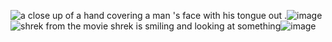 <img src="https://media.tenor.com/0k9J2KavW1cAAAAi/gojo-nah-id-win.gif" alt="a close up of a hand covering a man &#39;s face with his tongue out ."/>![image](https://github.com/user-attachments/assets/f74c4574-0b38-46bd-a753-1227a3dd4029)
<img src="https://media1.tenor.com/m/mtiOW6O-k8YAAAAd/shrek-shrek-rizz.gif" alt="shrek from the movie shrek is smiling and looking at something"/>![image](https://github.com/user-attachments/assets/db3572e0-dae7-41fe-8bdb-fd87e2308bb3)

